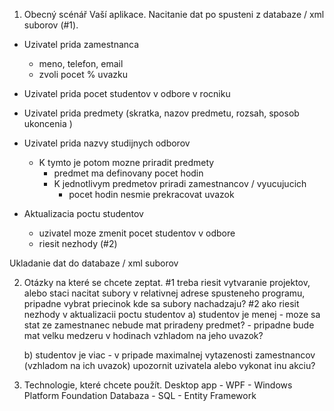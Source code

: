﻿1) Obecný scénář Vaší aplikace.
Nacitanie dat po spusteni z databaze / xml suborov (#1).

- Uzivatel prida zamestnanca 
	- meno, telefon, email
	- zvoli pocet % uvazku 

- Uzivatel prida pocet studentov v odbore v rocniku
- Uzivatel prida predmety (skratka, nazov predmetu, rozsah, sposob ukoncenia )
- Uzivatel prida nazvy studijnych odborov
	- K tymto je potom mozne priradit predmety
		- predmet ma definovany pocet hodin
		- K jednotlivym predmetov priradi zamestnancov / vyucujucich 
			- pocet hodin nesmie prekracovat uvazok

- Aktualizacia poctu studentov
	- uzivatel moze zmenit pocet studentov v odbore 
	- riesit nezhody (#2)

Ukladanie dat do databaze / xml suborov
		


2) Otázky na které se chcete zeptat.
#1 treba riesit vytvaranie projektov, alebo staci nacitat subory v relativnej adrese spusteneho programu, pripadne vybrat priecinok kde sa subory nachadzaju?
#2 ako riesit nezhody v aktualizacii poctu studentov
   a) studentov je menej 
		- moze sa stat ze zamestnanec nebude mat priradeny predmet?
		- pripadne bude mat velku medzeru v hodinach vzhladom na jeho uvazok?

   b) studentov je viac 
		- v pripade maximalnej vytazenosti zamestnancov (vzhladom na ich uvazok) upozornit uzivatela alebo vykonat inu akciu?

3) Technologie, které chcete použít.
Desktop app - WPF - Windows Platform Foundation
Databaza - SQL - Entity Framework
